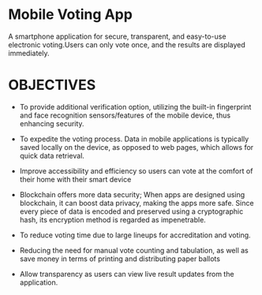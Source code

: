 # Mobile Voting App

A smartphone application for secure, transparent, and easy-to-use electronic voting.Users can only vote once, and the results are displayed immediately.

# OBJECTIVES

- To provide additional verification option, utilizing the built-in fingerprint and face recognition sensors/features of the mobile device, thus enhancing security.

- To expedite the voting process. Data in mobile applications is typically saved locally on the device, as opposed to web pages, which allows for quick data retrieval. 

- Improve accessibility and efficiency so users can vote at the comfort of their home with their smart device

- Blockchain offers more data security; When apps are designed using blockchain, it can boost data privacy, making the apps more safe. Since every piece of data is encoded and preserved using a cryptographic hash, its encryption method is regarded as impenetrable.

- To reduce voting time due to large lineups for accreditation and voting.

- Reducing the need for manual vote counting and tabulation, as well as save money in terms of printing and distributing paper ballots

- Allow transparency as users can view live result updates from the application.

